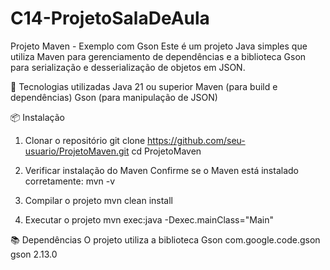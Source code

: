 # C14-ProjetoSalaDeAula

Projeto Maven - Exemplo com Gson
Este é um projeto Java simples que utiliza Maven para gerenciamento de dependências e a biblioteca Gson para serialização e desserialização de objetos em JSON.

🚀 Tecnologias utilizadas
Java 21 ou superior
Maven (para build e dependências)
Gson (para manipulação de JSON)

📦 Instalação
1. Clonar o repositório
    git clone https://github.com/seu-usuario/ProjetoMaven.git
    cd ProjetoMaven
   
2. Verificar instalação do Maven
Confirme se o Maven está instalado corretamente:
    mvn -v
   
3. Compilar o projeto
    mvn clean install

4. Executar o projeto
    mvn exec:java -Dexec.mainClass="Main"

📚 Dependências
O projeto utiliza a biblioteca Gson
    <dependency>
        <groupId>com.google.code.gson</groupId>
        <artifactId>gson</artifactId>
        <version>2.13.0</version>
    </dependency>

